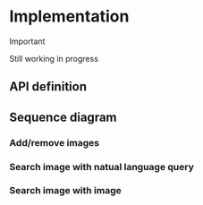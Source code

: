 # Implementation

> [!IMPORTANT]
>
> Still working in progress


## API definition



## Sequence diagram

### Add/remove images

### Search image with natual language query

### Search image with image



